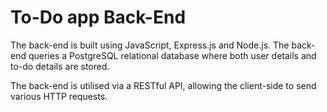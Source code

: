 # To-Do app Back-End

The back-end is built using JavaScript, Express.js and Node.js. The back-end queries a PostgreSQL relational database where both user details and to-do details are stored.

The back-end is utilised via a RESTful API, allowing the client-side to send various HTTP requests.
